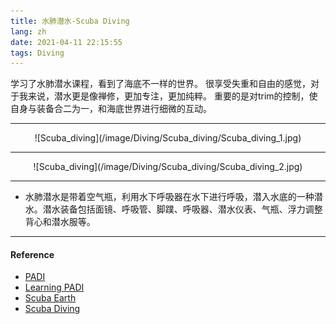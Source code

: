 ```yaml
---
title: 水肺潜水-Scuba Diving
lang: zh
date: 2021-04-11 22:15:55
tags: Diving
---
```


学习了水肺潜水课程，看到了海底不一样的世界。
很享受失重和自由的感觉，对于我来说，潜水更是像禅修，更加专注，更加纯粹。
重要的是对trim的控制，使自身与装备合二为一，和海底世界进行细微的互动。

----------------------------------------

<center>![Scuba_diving](/image/Diving/Scuba_diving/Scuba_diving_1.jpg)</center>

----------------------------------------

<center>![Scuba_diving](/image/Diving/Scuba_diving/Scuba_diving_2.jpg)</center>

----------------------------------------

* 水肺潜水是带着空气瓶，利用水下呼吸器在水下进行呼吸，潜入水底的一种潜水。潜水装备包括面镜、呼吸管、脚蹼、呼吸器、潜水仪表、气瓶、浮力调整背心和潜水服等。

----------------------------------------

#### Reference

- [PADI](https://www.padi.com/ "Title") 
- [Learning PADI](https://learning.padi.com/training/dashboard "Title")
- [Scuba Earth](https://www.scubaearth.com/ "Title")
- [Scuba Diving](https://www.scubadiving.com/ "Title")